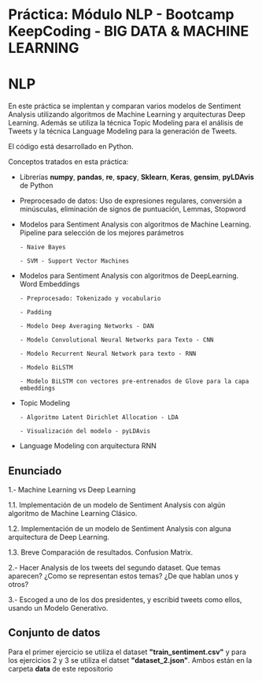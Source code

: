 # Práctica: Módulo NLP - Bootcamp KeepCoding - BIG DATA & MACHINE LEARNING

# NLP

En este práctica se implentan y comparan varios modelos de Sentiment Analysis utilizando algoritmos de Machine Learning y 
arquitecturas Deep Learning. Además se utiliza la técnica Topic Modeling para el análisis de Tweets y la técnica Language 
Modeling para la generación de Tweets. 

El código está desarrollado en Python.

Conceptos tratados en esta práctica:

- Librerías **numpy**, **pandas**, **re**, **spacy**, **Sklearn**, **Keras**, **gensim**, **pyLDAvis** de Python 
- Preprocesado de datos: Uso de expresiones regulares, conversión a minúsculas, eliminación de signos de puntuación, Lemmas,
Stopword
- Modelos para Sentiment Analysis con algoritmos de Machine Learning. Pipeline para selección de los mejores parámetros

      - Naive Bayes
      
      - SVM - Support Vector Machines
      
- Modelos para Sentiment Analysis con algoritmos de DeepLearning. Word Embeddings

      - Preprocesado: Tokenizado y vocabulario
      
      - Padding
      
      - Modelo Deep Averaging Networks - DAN
      
      - Modelo Convolutional Neural Networks para Texto - CNN
      
      - Modelo Recurrent Neural Network para texto - RNN
      
      - Modelo BiLSTM
      
      - Modelo BiLSTM con vectores pre-entrenados de Glove para la capa embeddings
- Topic Modeling

      - Algoritmo Latent Dirichlet Allocation - LDA
      
      - Visualización del modelo - pyLDAvis
      
- Language Modeling con arquitectura RNN

## Enunciado

1.- Machine Learning vs Deep Learning 

1.1. Implementación de un modelo de Sentiment Analysis con algún algoritmo de Machine Learning Clásico.

1.2. Implementación de un modelo de Sentiment Analysis con alguna arquitectura de Deep Learning.

1.3. Breve Comparación de resultados. Confusion Matrix.

2.- Hacer Analysis de los tweets del segundo dataset. Que temas aparecen? ¿Como se representan estos temas? ¿De que hablan unos y otros?

3.- Escoged a uno de los dos presidentes, y escribid tweets como ellos, usando un Modelo Generativo.

## Conjunto de datos

Para el primer ejercicio se utiliza el dataset **"train_sentiment.csv"** y para los ejercicios 2 y 3 se utiliza el datset **"dataset_2.json"**. Ambos están en la carpeta **data** de este repositorio


